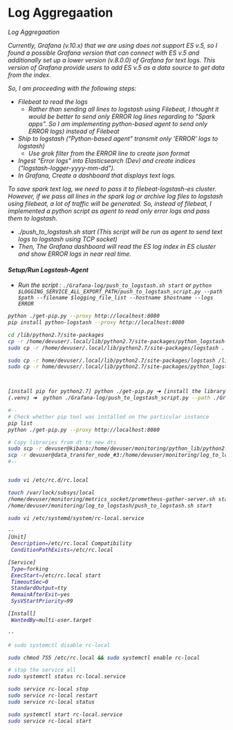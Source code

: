 # Log Aggregaation
<i>Log Aggregaation

Currently, Grafana (v.10.x) that we are using does not support ES v.5, so I found a possible Grafana version that can connect with ES v.5 and additionally set up a lower version (v.8.0.0) of Grafana for text logs. This version of Grafana provide users to add ES v.5 as a data source to get data from the index.

So, I am proceeding with the following steps:

- Filebeat to read the logs
    - Rather than sending all lines to logstash using Filebeat, I thought it would be better to send only ERROR log lines regarding to "Spark apps". So I am implementing python-based agent to send only ERROR logs) instead of Filebeat    <Doing>
- Ship to logstash ("Python-based agent" transmit only 'ERROR' logs to logstash)
    - Use grok filter from the ERROR line to create json format  <Doing>
- Ingest "Error logs" into Elasticsearch (Dev) and create indices ("logstash-logger-yyyy-mm-dd"). 
- In Grafana, Create a dashboard that displays text logs. <Will>


To save spark text log, we need to pass it to filebeat-logstash-es cluster. However, if we pass all lines in the spark log or archive log files to logstash using filebeat, a lot of traffic will be generated.
So, instead of filebeat, I implemented a python script as agent to read only error logs and pass them to logstash.
- ./push_to_logstash.sh start (This script will be run as agent to send text logs to logstash using TCP socket)
- Then, The Grafana dashboard will read the ES log index in ES cluster and show ERROR logs in near real time.


#### Setup/Run Logstash-Agent
- Run the script : `./Grafana-log/push_to_logstash.sh start` or `python $LOGGING_SERVICE_ALL_EXPORT_PATH/push_to_logstash_script.py --path $path --filename $logging_file_list --hostname $hostname --logs ERROR`
```bash
python ./get-pip.py --proxy http://localhost:8080
pip install python-logstash --proxy http://localhost:8080

cd /lib/python2.7/site-packages
cp -r /home/devuser/.local/lib/python2.7/site-packages/python_logstash-0.4.8.dist-info .
sudo cp -r /home/devuser/.local/lib/python2.7/site-packages/logstash .

sudo cp -r home/devuser/.local/lib/python2.7/site-packages/logstash /lib/python2.7/site-packages/
sudo cp -r home/devuser/.local/lib/python2.7/site-packages/python_logstash-0.4.8.dist-info /lib/python2.7/site-packages/



[install pip for python2.7] python ./get-pip.py ➜ [install the library] pip install python-logstash
(.venv) ➜  python ./Grafana-log/push_to_logstash_script.py --path ./Grafana-log --filename test.log --hostname Data_Transfer_Node_#1

#-- 
# Check whether pip tool was installed on the particular instance
pip list
python ./get-pip.py --proxy http://localhost:8080

# Copy libraries from dt to new dts
sudo scp -r devuser@kibana:/home/devuser/monitoring/python_lib/python2.7/* /lib/python2.7/site-packages/
scp -r devuser@data_transfer_node_#3:/home/devuser/monitoring/log_to_logstash/* .
#-- 


sudo vi /etc/rc.d/rc.local

touch /var/lock/subsys/local
/home/devuser/monitoring/metrics_socket/prometheus-gather-server.sh start
/home/devuser/monitoring/log_to_logstash/push_to_logstash.sh start

sudo vi /etc/systemd/system/rc-local.service

--
[Unit]
 Description=/etc/rc.local Compatibility
 ConditionPathExists=/etc/rc.local

[Service]
 Type=forking
 ExecStart=/etc/rc.local start
 TimeoutSec=0
 StandardOutput=tty
 RemainAfterExit=yes
 SysVStartPriority=99

[Install]
 WantedBy=multi-user.target

--

# sudo systemctl disable rc-local

sudo chmod 755 /etc/rc.local && sudo systemctl enable rc-local

# stop the service all
sudo systemctl status rc-local.service

sudo service rc-local stop
sudo service rc-local restart
sudo service rc-local status

sudo systemctl start rc-local.service
sudo service rc-local start
```
